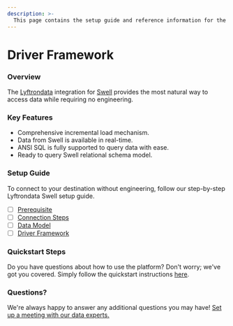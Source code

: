 ```yaml
---
description: >-
  This page contains the setup guide and reference information for the Swell source connector.
---
```


# Driver Framework

### Overview

The [Lyftrondata](https://www.lyftrondata.com/) integration for [Swell](None) provides the most natural way to access data while requiring no engineering.

### Key Features

* Comprehensive incremental load mechanism.
* Data from Swell is available in real-time.&#x20;
* ANSI SQL is fully supported to query data with ease.
* Ready to query Swell relational schema model.

### Setup Guide

To connect to your destination without engineering, follow our step-by-step Lyftrondata Swell setup guide.

* [ ] [Prerequisite](../prerequisite.md)
* [ ] [Connection Steps](../connection-steps.md)
* [ ] [Data Model](../data-model/erd.md)
* [ ] [Driver Framework](../driver-framework/)

### Quickstart Steps

Do you have questions about how to use the platform? Don't worry; we've got you covered. Simply follow the quickstart instructions [here](../driver-framework/README.md).

### Questions? <a href="#questions" id="questions"></a>

We're always happy to answer any additional questions you may have! [Set up a meeting with our data experts.](https://www.lyftrondata.com/book-a-meeting/)


